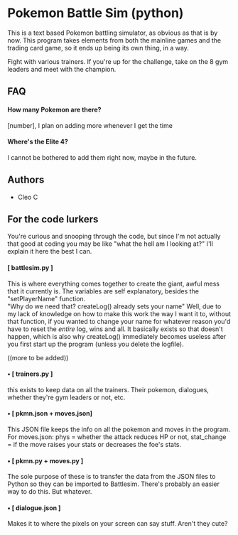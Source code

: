 
# Pokemon Battle Sim (python)
This is a text based Pokemon battling simulator, as obvious as that is by now. This program takes elements from both the mainline games and the trading card game, so it ends up being its own thing, in a way.

Fight with various trainers. If you're up for the challenge, take on the 8 gym leaders and meet with the champion. 


## FAQ

#### How many Pokemon are there?

[number], I plan on adding more whenever I get the time

#### Where's the Elite 4?

I cannot be bothered to add them right now, maybe in the future.


## Authors

- Cleo C


## For the code lurkers
You're curious and snooping through the code, but since I'm not actually that good at coding you may be like "what the hell am I looking at?" I'll explain it here the best I can.

#### [ battlesim.py ]
This is where everything comes together to create the giant, awful mess that it currently is. The variables are self explanatory, besides the "setPlayerName" function.  
"Why do we need that? createLog() already sets your name" Well, due to my lack of knowledge on how to make this work the way I want it to, without that function, if you wanted to change your name for whatever reason you'd have to reset the *entire* log, wins and all. It basically exists so that doesn't happen, which is also why createLog() immediately becomes useless after you first start up the program (unless you delete the logfile).

((more to be added))

#### • [ trainers.py ]
this exists to keep data on all the trainers. Their pokemon, dialogues, whether they're gym leaders or not, etc.

#### • [ pkmn.json + moves.json]
This JSON file keeps the info on all the pokemon and moves in the program. For moves.json: phys = whether the attack reduces HP or not, stat_change = if the move raises your stats or decreases the foe's stats.

#### • [ pkmn.py + moves.py ]
The sole purpose of these is to transfer the data from the JSON files to Python so they can be imported to Battlesim. There's probably an easier way to do this. But whatever.

#### • [ dialogue.json ]
Makes it to where the pixels on your screen can say stuff. Aren't they cute?
